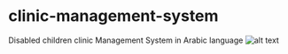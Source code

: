 # clinic-management-system
Disabled children clinic Management System in Arabic language
![alt text](https://github.com/MoamenSoroor/clinic-management-system/blob/master/deployment-images/Annotation%202019-09-12%20172544.jpg?raw=true)
